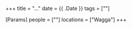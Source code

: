 +++
title = "..."
date = {{ .Date }}
tags = [""]

[Params]
people = [""]
locations = ["Wagga"]
+++

